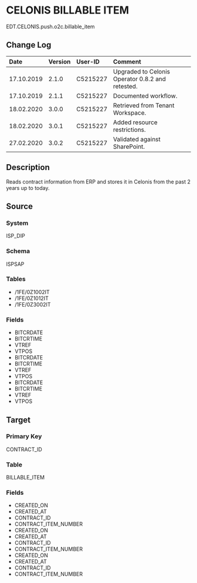 # CELONIS BILLABLE ITEM
EDT.CELONIS.push.o2c.billable_item


## Change Log
|   Date        |   Version |   User-ID     |   Comment     |
|   :--         |   :--     |   :--         |   :--         |
|   17.10.2019  |   2.1.0   |   C5215227    |   Upgraded to Celonis Operator 0.8.2 and retested.    |
|   17.10.2019  |   2.1.1   |   C5215227    |   Documented workflow.    |
|   18.02.2020  |   3.0.0   |   C5215227    |   Retrieved from Tenant Workspace.    |
|   18.02.2020  |   3.0.1   |   C5215227    |   Added resource restrictions.    |
|   27.02.2020  |   3.0.2   |   C5215227    |   Validated against SharePoint.    |


## Description
Reads contract information from ERP and stores it in Celonis from the past 2 years up to today.


## Source

### System
ISP_DIP

### Schema
ISPSAP

### Tables
- /1FE/0Z1002IT
- /1FE/0Z1012IT
- /1FE/0Z3002IT

### Fields
- BITCRDATE
- BITCRTIME
- VTREF
- VTPOS
- BITCRDATE
- BITCRTIME
- VTREF
- VTPOS
- BITCRDATE
- BITCRTIME
- VTREF
- VTPOS


## Target

### Primary Key
CONTRACT_ID

### Table
BILLABLE_ITEM

### Fields
- CREATED_ON
- CREATED_AT
- CONTRACT_ID
- CONTRACT_ITEM_NUMBER
- CREATED_ON
- CREATED_AT
- CONTRACT_ID
- CONTRACT_ITEM_NUMBER
- CREATED_ON
- CREATED_AT
- CONTRACT_ID
- CONTRACT_ITEM_NUMBER